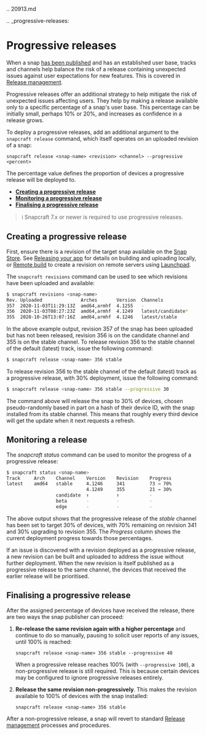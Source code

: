 .. 20913.md

.. _progressive-releases:

# Progressive releases

When a snap [has been published](/t/releasing-your-app/6795) and has an established user base, tracks and channels help balance the risk of a release containing unexpected issues against user expectations for new features. This is covered in [Release management](/t/release-management/12442).

Progressive releases offer an additional strategy to help mitigate the risk of unexpected issues affecting users. They help by making a release available only to a specific percentage of a snap's user base. This percentage can be initially small, perhaps 10% or 20%, and increases as confidence in a release grows.

To deploy a progressive releases, add an additional argument to the `snapcraft release` command, which itself operates on an uploaded revision of a snap:

`snapcraft release <snap-name> <revision> <channel> --progressive <percent>`

The percentage value defines the proportion of devices a progressive release will be deployed to.

- **[Creating a progressive release](#heading--creating)**
- **[Monitoring a progressive release](#heading--monitoring)**
- **[Finalising a progressive release](#heading--finalising)**

> ℹ Snapcraft 7.x or newer is required to use progressive releases.

<h2 id='heading--creating'>Creating a progressive release</h2>

First, ensure there is a revision of the target snap available on the [Snap Store](https://snapcraft.io/store). See [Releasing your app](/t/releasing-your-app/6795) for details on building and uploading locally, or [Remote build](/t/remote-build/14400) to create a revision on remote servers using [Launchpad](https://launchpad.net/).

The `snapcraft revisions` command can be used to see which revisions have been uploaded and available:

```bash
$ snapcraft revisions <snap-name>
Rev. Uploaded              Arches       Version  Channels
357  2020-11-03T11:29:13Z  amd64,armhf  4.1255   -
356  2020-11-03T08:27:23Z  amd64,armhf  4.1249   latest/candidate*
355  2020-10-26T13:07:16Z  amd64,armhf  4.1246   latest/stable
```

In the above example output, revision 357 of the snap has been uploaded but has not been released, revision 356 is on the candidate channel and 355 is on the stable channel. To release revision 356 to the stable channel of the default (latest) track, issue the following command:

```bash
$ snapcraft release <snap-name> 356 stable
```

To release revision 356 to the stable channel of the default (latest) track as a progressive release, with 30% deployment, issue the following command:

```bash
$ snapcraft release <snap-name> 356 stable --progressive 30
```

The command above will release the snap to 30% of devices, chosen pseudo-randomly based in part on a hash of their device ID,  with the snap installed from its stable channel. This means that roughly every third device will get the update when it next requests a refresh.

<h2 id='heading--monitoring'>Monitoring a release</h2>

The _snapcraft status_ command can be used to monitor the progress of a progressive release:

```bash
$ snapcraft status <snap-name>
Track     Arch    Channel    Version    Revision    Progress
latest    amd64   stable     4.1246     341         73 → 70%
                             4.1249     355         21 → 30%
                  candidate  ↑          ↑           -
                  beta       -          -           -
                  edge       -          -           -
```

The above output shows that the progressive release of the  *stable*  channel has been set to target 30% of devices, with 70% remaining on revision 341 and 30% upgrading to revision 355. The _Progress_ column shows the current deployment progress towards those percentages.

If an issue is discovered with a revision deployed as a progressive release, a new revision can be built and uploaded to address the issue without further deployment. When the new revision is itself published as a progressive release to the same channel, the devices that received the earlier release will be prioritised.

<h2 id='heading--finalising'>Finalising a progressive release</h2>

After the assigned percentage of devices have received the release, there are two ways the snap publisher can proceed:

1. **Re-release the same revision again with a higher percentage** and continue to do so manually, pausing to solicit user reports of any issues, until 100% is reached:

   `snapcraft release <snap-name> 356 stable --progressive 40`

   When a progressive release reaches 100% (with `--progressive 100`), a non-progressive release is still required. This is because certain devices may be configured to ignore progressive releases entirely.

1. **Release the same revision non-progressively**. This makes the revision available to 100% of devices with the snap installed:

   `snapcraft release <snap-name> 356 stable`

After a non-progressive release, a snap will revert to standard [Release management](/t/release-management/12442) processes and procedures.